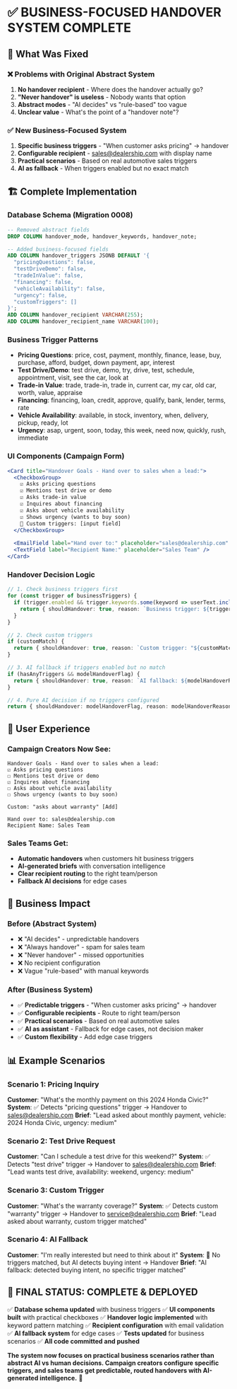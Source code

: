 # ✅ **BUSINESS-FOCUSED HANDOVER SYSTEM COMPLETE**

## 🎯 **What Was Fixed**

### **❌ Problems with Original Abstract System**
1. **No handover recipient** - Where does the handover actually go?
2. **"Never handover" is useless** - Nobody wants that option
3. **Abstract modes** - "AI decides" vs "rule-based" too vague
4. **Unclear value** - What's the point of a "handover note"?

### **✅ New Business-Focused System**
1. **Specific business triggers** - "When customer asks pricing" → handover
2. **Configurable recipient** - sales@dealership.com with display name
3. **Practical scenarios** - Based on real automotive sales triggers
4. **AI as fallback** - When triggers enabled but no exact match

## 🏗️ **Complete Implementation**

### **Database Schema (Migration 0008)**
```sql
-- Removed abstract fields
DROP COLUMN handover_mode, handover_keywords, handover_note;

-- Added business-focused fields
ADD COLUMN handover_triggers JSONB DEFAULT '{
  "pricingQuestions": false,
  "testDriveDemo": false,
  "tradeInValue": false,
  "financing": false,
  "vehicleAvailability": false,
  "urgency": false,
  "customTriggers": []
}';
ADD COLUMN handover_recipient VARCHAR(255);
ADD COLUMN handover_recipient_name VARCHAR(100);
```

### **Business Trigger Patterns**
- **Pricing Questions**: price, cost, payment, monthly, finance, lease, buy, purchase, afford, budget, down payment, apr, interest
- **Test Drive/Demo**: test drive, demo, try, drive, test, schedule, appointment, visit, see the car, look at
- **Trade-in Value**: trade, trade-in, trade in, current car, my car, old car, worth, value, appraise
- **Financing**: financing, loan, credit, approve, qualify, bank, lender, terms, rate
- **Vehicle Availability**: available, in stock, inventory, when, delivery, pickup, ready, lot
- **Urgency**: asap, urgent, soon, today, this week, need now, quickly, rush, immediate

### **UI Components (Campaign Form)**
```jsx
<Card title="Handover Goals - Hand over to sales when a lead:">
  <CheckboxGroup>
    ☑️ Asks pricing questions
    ☑️ Mentions test drive or demo  
    ☑️ Asks trade-in value
    ☑️ Inquires about financing
    ☑️ Asks about vehicle availability
    ☑️ Shows urgency (wants to buy soon)
    📝 Custom triggers: [input field]
  </CheckboxGroup>
  
  <EmailField label="Hand over to:" placeholder="sales@dealership.com" />
  <TextField label="Recipient Name:" placeholder="Sales Team" />
</Card>
```

### **Handover Decision Logic**
```typescript
// 1. Check business triggers first
for (const trigger of businessTriggers) {
  if (trigger.enabled && trigger.keywords.some(keyword => userText.includes(keyword))) {
    return { shouldHandover: true, reason: `Business trigger: ${trigger.key}`, triggeredBy: 'keyword' };
  }
}

// 2. Check custom triggers
if (customMatch) {
  return { shouldHandover: true, reason: `Custom trigger: "${customMatch}"`, triggeredBy: 'keyword' };
}

// 3. AI fallback if triggers enabled but no match
if (hasAnyTriggers && modelHandoverFlag) {
  return { shouldHandover: true, reason: `AI fallback: ${modelHandoverReason}`, triggeredBy: 'rule_fallback' };
}

// 4. Pure AI decision if no triggers configured
return { shouldHandover: modelHandoverFlag, reason: modelHandoverReason, triggeredBy: 'model' };
```

## 🎨 **User Experience**

### **Campaign Creators Now See:**
```
Handover Goals - Hand over to sales when a lead:
☑️ Asks pricing questions
☐ Mentions test drive or demo
☑️ Inquires about financing
☐ Asks about vehicle availability
☐ Shows urgency (wants to buy soon)

Custom: "asks about warranty" [Add]

Hand over to: sales@dealership.com
Recipient Name: Sales Team
```

### **Sales Teams Get:**
- **Automatic handovers** when customers hit business triggers
- **AI-generated briefs** with conversation intelligence
- **Clear recipient routing** to the right team/person
- **Fallback AI decisions** for edge cases

## 🚀 **Business Impact**

### **Before (Abstract System)**
- ❌ "AI decides" - unpredictable handovers
- ❌ "Always handover" - spam for sales team
- ❌ "Never handover" - missed opportunities
- ❌ No recipient configuration
- ❌ Vague "rule-based" with manual keywords

### **After (Business System)**
- ✅ **Predictable triggers** - "When customer asks pricing" → handover
- ✅ **Configurable recipients** - Route to right team/person
- ✅ **Practical scenarios** - Based on real automotive sales
- ✅ **AI as assistant** - Fallback for edge cases, not decision maker
- ✅ **Custom flexibility** - Add edge case triggers

## 📊 **Example Scenarios**

### **Scenario 1: Pricing Inquiry**
**Customer**: "What's the monthly payment on this 2024 Honda Civic?"
**System**: ✅ Detects "pricing questions" trigger → Handover to sales@dealership.com
**Brief**: "Lead asked about monthly payment, vehicle: 2024 Honda Civic, urgency: medium"

### **Scenario 2: Test Drive Request**
**Customer**: "Can I schedule a test drive for this weekend?"
**System**: ✅ Detects "test drive" trigger → Handover to sales@dealership.com
**Brief**: "Lead wants test drive, availability: weekend, urgency: medium"

### **Scenario 3: Custom Trigger**
**Customer**: "What's the warranty coverage?"
**System**: ✅ Detects custom "warranty" trigger → Handover to service@dealership.com
**Brief**: "Lead asked about warranty, custom trigger matched"

### **Scenario 4: AI Fallback**
**Customer**: "I'm really interested but need to think about it"
**System**: 🤖 No triggers matched, but AI detects buying intent → Handover
**Brief**: "AI fallback: detected buying intent, no specific trigger matched"

## 🎯 **FINAL STATUS: COMPLETE & DEPLOYED**

✅ **Database schema updated** with business triggers
✅ **UI components built** with practical checkboxes
✅ **Handover logic implemented** with keyword pattern matching
✅ **Recipient configuration** with email validation
✅ **AI fallback system** for edge cases
✅ **Tests updated** for business scenarios
✅ **All code committed and pushed**

**The system now focuses on practical business scenarios rather than abstract AI vs human decisions. Campaign creators configure specific triggers, and sales teams get predictable, routed handovers with AI-generated intelligence.** 🎉

